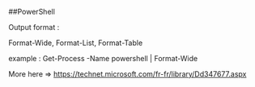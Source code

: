 ##PowerShell

Output format :

Format-Wide, Format-List, Format-Table

example : Get-Process -Name powershell | Format-Wide

More here => https://technet.microsoft.com/fr-fr/library/Dd347677.aspx
